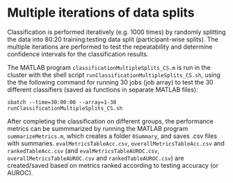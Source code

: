 # Multiple iterations of data splits

Classification is performed iteratively (e.g. 1000 times) by randomly splitting the data into 80:20 training:testing data split (participant-wise splits). The multiple iterations are performed to test the repeatability and determine confidence intervals for the classification results. 

The MATLAB program `classificationMultipleSplits_CS.m` is run in the cluster with the shell script `runClassificationMultipleSplits_CS.sh`, using the the following command for running 30 jobs (job array) to test the 30 different classifiers (saved as functions in separate MATLAB files): 
```
sbatch --time=30:00:00 --array=1-30 runClassificationMultipleSplits_CS.sh
```

After completing the classification on different groups, the performance metrics can be summmarized by running the MATLAB program `summarizeMetrics.m`, which creates a folder `0Summary`, and saves .csv files with summaries. `evalMetricsTableAcc.csv`, `overallMetricsTableAcc.csv` and `rankedTableAcc.csv` (and `evalMetricsTableAUROC.csv`, `overallMetricsTableAUROC.csv` and `rankedTableAUROC.csv`) are created/saved based on metrics ranked according to testing accuracy (or AUROC). 

